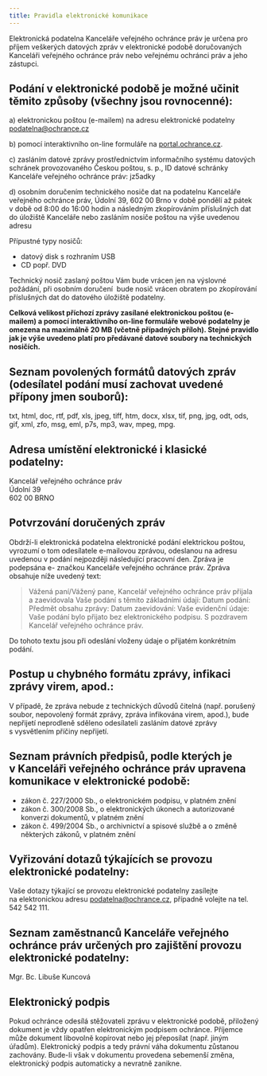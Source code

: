 ```yaml
---
title: Pravidla elektronické komunikace
---
```

Elektronická podatelna Kanceláře veřejného ochránce práv je určena pro příjem veškerých datových zpráv v elektronické podobě doručovaných Kanceláři veřejného ochránce práv nebo veřejnému ochránci práv a jeho zástupci.

## Podání v elektronické podobě je možné učinit těmito způsoby (všechny jsou rovnocenné):

a) elektronickou poštou (e-mailem) na adresu elektronické podatelny [podatelna@ochrance.cz](mailto:podatelna@ochrance.cz)

b) pomocí interaktivního on-line formuláře na [portal.ochrance.cz](https://portal.ochrance.cz/).

c) zasláním datové zprávy prostřednictvím informačního systému datových schránek provozovaného Českou poštou, s. p., ID datové schránky Kanceláře veřejného ochránce práv: jz5adky

d) osobním doručením technického nosiče dat na podatelnu Kanceláře veřejného ochránce práv, Údolní 39, 602 00 Brno v době pondělí až pátek v době od 8:00 do 16:00 hodin a následným zkopírováním příslušných dat do úložiště Kanceláře nebo zasláním nosiče poštou na výše uvedenou adresu

Přípustné typy nosičů:

* datový disk s rozhraním USB
* CD popř. DVD

Technický nosič zaslaný poštou Vám bude vrácen jen na výslovné požádání, při osobním doručení  bude nosič vrácen obratem po zkopírování příslušných dat do datového úložiště podatelny.

**Celková velikost příchozí zprávy zasílané elektronickou poštou (e-mailem) a pomocí interaktivního on-line formuláře webové podatelny je omezena na maximálně 20 MB (včetně případných příloh). Stejné pravidlo jak je výše uvedeno platí pro předávané datové soubory na technických nosičích.**

## Seznam povolených formátů datových zpráv (odesílatel podání musí zachovat uvedené přípony jmen souborů):

txt, html, doc, rtf, pdf, xls, jpeg, tiff, htm, docx, xlsx, tif, png, jpg, odt, ods, gif, xml, zfo, msg, eml, p7s, mp3, wav, mpeg, mpg.

## Adresa umístění elektronické i klasické podatelny:

Kancelář veřejného ochránce práv\
Údolní 39\
602 00 BRNO

## Potvrzování doručených zpráv

Obdrží-li elektronická podatelna elektronické podání elektrickou poštou, vyrozumí o tom odesílatele e-mailovou zprávou, odeslanou na adresu uvedenou v podání nejpozději následující pracovní den. Zpráva je podepsána e- značkou Kanceláře veřejného ochránce práv. Zpráva obsahuje níže uvedený text:

> Vážená paní/Vážený pane,
> Kancelář veřejného ochránce práv přijala a zaevidovala Vaše podání s těmito základními údaji:
> Datum podání:
> Předmět obsahu zprávy:
> Datum zaevidování:
> Vaše evidenční údaje:
> Vaše podání bylo přijato bez elektronického podpisu.
> S pozdravem Kancelář veřejného ochránce práv.

Do tohoto textu jsou při odeslání vloženy údaje o přijatém konkrétním podání.

## Postup u chybného formátu zprávy, infikaci zprávy virem, apod.:    

V případě, že zpráva nebude z technických důvodů čitelná (např. porušený soubor, nepovolený formát zprávy, zpráva infikována virem, apod.), bude nepřijetí neprodleně sděleno odesílateli zasláním datové zprávy s vysvětlením příčiny nepřijetí.

## Seznam právních předpisů, podle kterých je v Kanceláři veřejného ochránce práv upravena komunikace v elektronické podobě:

* zákon č. 227/2000 Sb., o elektronickém podpisu, v platném znění
* zákon č. 300/2008 Sb., o elektronických úkonech a autorizované konverzi dokumentů, v platném znění
* zákon č. 499/2004 Sb., o archivnictví a spisové službě a o změně některých zákonů, v platném znění

## Vyřizování dotazů týkajících se provozu elektronické podatelny:

Vaše dotazy týkající se provozu elektronické podatelny zasílejte na elektronickou adresu [podatelna@ochrance.cz](mailto:podatelna@ochrance.cz), případně volejte na tel. 542 542 111.

## Seznam zaměstnanců Kanceláře veřejného ochránce práv určených pro zajištění provozu elektronické podatelny:

Mgr. Bc. Libuše Kuncová

## Elektronický podpis

Pokud ochránce odesílá stěžovateli zprávu v elektronické podobě, přiložený dokument je vždy opatřen elektronickým podpisem ochránce. Příjemce může dokument libovolně kopírovat nebo jej přeposílat (např. jiným úřadům). Elektronický podpis a tedy právní váha dokumentu zůstanou zachovány. Bude-li však v dokumentu provedena sebemenší změna, elektronický podpis automaticky a nevratně zanikne.
